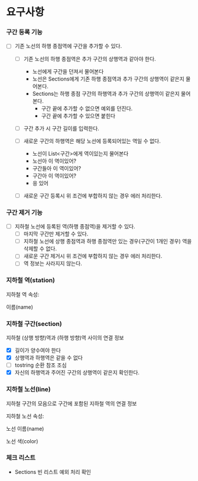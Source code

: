 

# 요구사항

### 구간 등록 기능

- [ ] 기존 노선의 하행 종점역에 구간을 추가할 수 있다.
  - [ ] 기존 노선의 하행 종점역은 추가 구간의 상행역과 같아야 한다.
    - 노선에게 구간을 던져서 물어본다
    - 노선은 Sections에게 기존 하행 종점역과 추가 구간의 상행역이 같은지 물어본다.
    - Sections는 하행 종점 구간의 하행역과 추가 구간의 상행역이 같은지 물어본다.
      - 구간 끝에 추가할 수 없으면 예외를 던진다.
      - 구간 끝에 추가할 수 있으면 붙힌다
   
  - [ ] 구간 추가 시 구간 길이를 입력한다.
  - [ ] 새로운 구간의 하행역은 해당 노선에 등록되어있는 역일 수 없다.
    - 노선이 List<구간>에게 역이있는지 물어본다
    - 노선아 이 역이있어?
    - 구간들아 이 역이있어?
    - 구간아 이 역이있어?
    - 응 있어
  - [ ] 새로운 구간 등록시 위 조건에 부합하지 않는 경우 에러 처리한다.




### 구간 제거 기능

- [ ] 지하철 노선에 등록된 역(하행 종점역)을 제거할 수 있다.
  - [ ] 마지막 구간만 제거할 수 있다.
  - [ ] 지하철 노선에 상행 종점역과 하행 종점역만 있는 경우(구간이 1개인 경우) 역을 삭제할 수 없다.
  - [ ] 새로운 구간 제거시 위 조건에 부합하지 않는 경우 에러 처리한다.
  - [ ] 역 정보는 사라지지 않는다.

### 지하철 역(station)
지하철 역 속성:

이름(name)
### 지하철 구간(section)
지하철 (상행 방향)역과 (하행 방향)역 사이의 연결 정보

- [x] 길이가 양수여야 한다
- [x] 상행역과 하행역은 같을 수 없다
- [ ] tostring 순환 참조 조심
- [x] 자신의 하행역과 주어진 구간의 상행역이 같은지 확인한다.

### 지하철 노선(line)
지하철 구간의 모음으로 구간에 포함된 지하철 역의 연결 정보

지하철 노선 속성:

노선 이름(name)

노선 색(color)


### 체크 리스트
- Sections 빈 리스트 예외 처리 확인